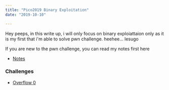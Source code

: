 ```yaml
---
title: "Pico2019 Binary Exploitation"
date: "2019-10-10"

---
```


Hey peeps, in this write up, i will only focus on binary exploiattaion only as it is my first that i'm able to solve pwn challenge.
heehee... lesugo

If you are new to the pwn challenge, you can read my notes first here
- [Notes](/notes.md)

### Challenges

- [Overflow 0](/pico2019-overflow0.md)
